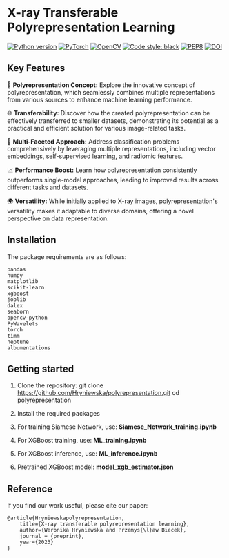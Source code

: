 # X-ray Transferable Polyrepresentation Learning

[![Python version](https://img.shields.io/badge/python-3.8%20%7C%203.9%20%7C%203.10%20%7C%203.11-grey.svg?logo=python&logoColor=blue)](https://www.python.org/)
[![PyTorch](https://img.shields.io/badge/PyTorch-EE4C2C?logo=pytorch&logoColor=white)](https://pytorch.org/)
[![OpenCV](https://img.shields.io/badge/OpenCV-27338e?logo=OpenCV&logoColor=white)](https://opencv.org/)
[![Code style: black](https://img.shields.io/badge/code%20style-black-000000.svg)](https://github.com/psf/black)
[![PEP8](https://img.shields.io/badge/PEP8-compliant-brightgreen.svg)](https://www.python.org/dev/peps/pep-0008/)
[![DOI](https://img.shields.io/badge/DOI-in%20progress-b31b1b.svg)](https://arxiv.org/abs/TODO)


## Key Features

🔗 **Polyrepresentation Concept:** Explore the innovative concept of polyrepresentation, which seamlessly combines multiple representations from various sources to enhance machine learning performance.

🌐 **Transferability:** Discover how the created polyrepresentation can be effectively transferred to smaller datasets, demonstrating its potential as a practical and efficient solution for various image-related tasks.

🔬 **Multi-Faceted Approach:** Address classification problems comprehensively by leveraging multiple representations, including vector embeddings, self-supervised learning, and radiomic features.

📈 **Performance Boost:** Learn how polyrepresentation consistently outperforms single-model approaches, leading to improved results across different tasks and datasets.

🌍 **Versatility:** While initially applied to X-ray images, polyrepresentation's versatility makes it adaptable to diverse domains, offering a novel perspective on data representation.

## Installation

The package requirements are as follows:
```
pandas
numpy
matplotlib
scikit-learn
xgboost
joblib
dalex
seaborn
opencv-python
PyWavelets
torch
timm
neptune
albumentations
```

## Getting started

1. Clone the repository:
git clone https://github.com/Hryniewska/polyrepresentation.git
cd polyrepresentation

2. Install the required packages

3. For training Siamese Network, use: **Siamese_Network_training.ipynb**

4. For XGBoost training, use: **ML_training.ipynb**

5. For XGBoost inference, use: **ML_inference.ipynb**

6. Pretrained XGBoost model: **model_xgb_estimator.json**

## Reference

If you find our work useful, please cite our paper:

```
@article{Hryniewskapolyrepresentation,
	title={X-ray transferable polyrepresentation learning}, 
	author={Weronika Hryniewska and Przemys{\l}aw Biecek},
	journal = {preprint},
	year={2023}
}
